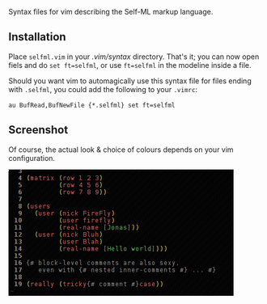 
Syntax files for vim describing the Self-ML markup language.


## Installation

Place `selfml.vim` in your *.vim/syntax* directory.  That's it; you can now open
fiels and do `set ft=selfml`, or use `ft=selfml` in the modeline inside a file.

Should you want vim to automagically use this syntax file for files ending with
`.selfml`, you could add the following to your `.vimrc`:

    au BufRead,BufNewFile {*.selfml} set ft=selfml


## Screenshot

Of course, the actual look & choice of colours depends on your vim
configuration.

![Screenshot](https://github.com/FireyFly/selfml-utils/raw/master/tools/vim-highlighting/screenshot.png)
